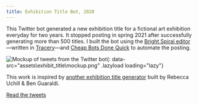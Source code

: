 ```yaml
---
title: Exhibition Title Bot, 2020
---
```

This Twitter bot generated a new exhibition title for a fictional art exhibition everyday for two years. It stopped posting in spring 2021 after successfully generating more than 500 titles. I built the bot using the [Bright Spiral editor](https://www.brightspiral.com/tracery/)—written in [Tracery](https://tracery.io/)—and [Cheap Bots Done Quick](https://cheapbotsdonequick.com/) to automate the posting. 

![Mockup of tweets from the Twitter bot](){: data-src="assets\exhibit_title\mockup.png" .lazyload loading="lazy"}

This work is inspired by [another exhibition title generator](http://www.mit.edu/~ruchill/lazycurator.submit.html) built by Rebecca Uchill & Ben Guaraldi.

[Read the tweets](https://twitter.com/exhibit_title)
